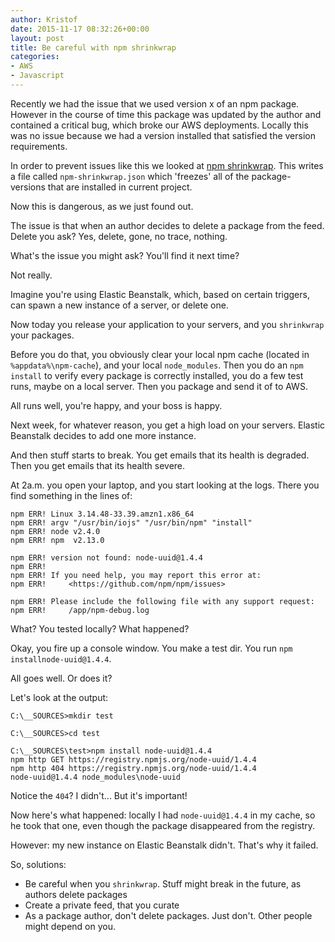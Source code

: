 ```yaml
---
author: Kristof
date: 2015-11-17 08:32:26+00:00
layout: post
title: Be careful with npm shrinkwrap
categories:
- AWS
- Javascript
---
```


Recently we had the issue that we used version x of an npm package. However in the course of time this package was updated by the author and contained a critical bug, which broke our AWS deployments. Locally this was no issue because we had a version installed that satisfied the version requirements.

In order to prevent issues like this we looked at [npm shrinkwrap](https://docs.npmjs.com/cli/shrinkwrap). This writes a file called `npm-shrinkwrap.json` which 'freezes' all of the package-versions that are installed in current project.

Now this is dangerous, as we just found out.

The issue is that when an author decides to delete a package from the feed. Delete you ask? Yes, delete, gone, no trace, nothing.

What's the issue you might ask? You'll find it next time?

Not really.

Imagine you're using Elastic Beanstalk, which, based on certain triggers, can spawn a new instance of a server, or delete one.

Now today you release your application to your servers, and you `shrinkwrap` your packages.

Before you do that, you obviously clear your local npm cache (located in `%appdata%\npm-cache`), and your local `node_modules`. Then you do an `npm install` to verify every package is correctly installed, you do a few test runs, maybe on a local server. Then you package and send it of to AWS.

All runs well, you're happy, and your boss is happy.

Next week, for whatever reason, you get a high load on your servers. Elastic Beanstalk decides to add one more instance.

And then stuff starts to break. You get emails that its health is degraded. Then you get emails that its health severe.

At 2a.m. you open your laptop, and you start looking at the logs. There you find something in the lines of:

```
npm ERR! Linux 3.14.48-33.39.amzn1.x86_64
npm ERR! argv "/usr/bin/iojs" "/usr/bin/npm" "install"
npm ERR! node v2.4.0
npm ERR! npm  v2.13.0

npm ERR! version not found: node-uuid@1.4.4
npm ERR! 
npm ERR! If you need help, you may report this error at:
npm ERR!     <https://github.com/npm/npm/issues>

npm ERR! Please include the following file with any support request:
npm ERR!     /app/npm-debug.log
```


What? You tested locally? What happened?

Okay, you fire up a console window. You make a test dir. You run `npm installnode-uuid@1.4.4`.

All goes well. Or does it?

Let's look at the output:

```
C:\__SOURCES>mkdir test

C:\__SOURCES>cd test

C:\__SOURCES\test>npm install node-uuid@1.4.4
npm http GET https://registry.npmjs.org/node-uuid/1.4.4
npm http 404 https://registry.npmjs.org/node-uuid/1.4.4
node-uuid@1.4.4 node_modules\node-uuid
```


Notice the `404`? I didn't... But it's important!

Now here's what happened: locally I had `node-uuid@1.4.4` in my cache, so he took that one, even though the package disappeared from the registry.

However: my new instance on Elastic Beanstalk didn't. That's why it failed.

So, solutions:
	
* Be careful when you `shrinkwrap`. Stuff might break in the future, as authors delete packages
* Create a private feed, that you curate
* As a package author, don't delete packages. Just don't. Other people might depend on you.